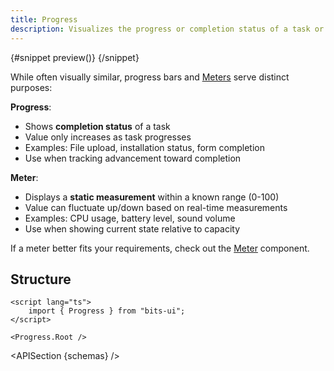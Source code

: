 ```yaml
---
title: Progress
description: Visualizes the progress or completion status of a task or process.
---
```


<script>
	import { APISection, ComponentPreviewV2, ProgressDemo } from '$lib/components/index.js'
	let { schemas } = $props()
</script>

<ComponentPreviewV2 name="progress-demo" comp="Progress">

{#snippet preview()}
<ProgressDemo />
{/snippet}

</ComponentPreviewV2>

While often visually similar, progress bars and [Meters](/docs/components/meter) serve distinct purposes:

**Progress**:

-   Shows **completion status** of a task
-   Value only increases as task progresses
-   Examples: File upload, installation status, form completion
-   Use when tracking advancement toward completion

**Meter**:

-   Displays a **static measurement** within a known range (0-100)
-   Value can fluctuate up/down based on real-time measurements
-   Examples: CPU usage, battery level, sound volume
-   Use when showing current state relative to capacity

If a meter better fits your requirements, check out the [Meter](/docs/components/meter) component.

## Structure

```svelte
<script lang="ts">
	import { Progress } from "bits-ui";
</script>

<Progress.Root />
```

<APISection {schemas} />
